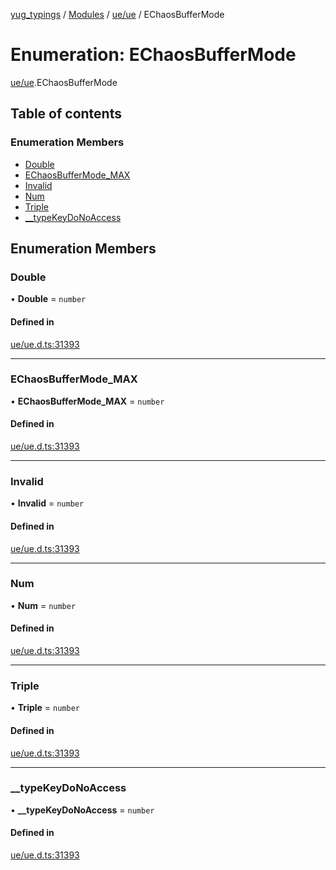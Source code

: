 [yug_typings](../README.md) / [Modules](../modules.md) / [ue/ue](../modules/ue_ue.md) / EChaosBufferMode

# Enumeration: EChaosBufferMode

[ue/ue](../modules/ue_ue.md).EChaosBufferMode

## Table of contents

### Enumeration Members

- [Double](ue_ue.EChaosBufferMode.md#double)
- [EChaosBufferMode\_MAX](ue_ue.EChaosBufferMode.md#echaosbuffermode_max)
- [Invalid](ue_ue.EChaosBufferMode.md#invalid)
- [Num](ue_ue.EChaosBufferMode.md#num)
- [Triple](ue_ue.EChaosBufferMode.md#triple)
- [\_\_typeKeyDoNoAccess](ue_ue.EChaosBufferMode.md#__typekeydonoaccess)

## Enumeration Members

### Double

• **Double** = `number`

#### Defined in

[ue/ue.d.ts:31393](https://github.com/YugMetaverse/yug_typings/blob/25cad34/ue/ue.d.ts#L31393)

___

### EChaosBufferMode\_MAX

• **EChaosBufferMode\_MAX** = `number`

#### Defined in

[ue/ue.d.ts:31393](https://github.com/YugMetaverse/yug_typings/blob/25cad34/ue/ue.d.ts#L31393)

___

### Invalid

• **Invalid** = `number`

#### Defined in

[ue/ue.d.ts:31393](https://github.com/YugMetaverse/yug_typings/blob/25cad34/ue/ue.d.ts#L31393)

___

### Num

• **Num** = `number`

#### Defined in

[ue/ue.d.ts:31393](https://github.com/YugMetaverse/yug_typings/blob/25cad34/ue/ue.d.ts#L31393)

___

### Triple

• **Triple** = `number`

#### Defined in

[ue/ue.d.ts:31393](https://github.com/YugMetaverse/yug_typings/blob/25cad34/ue/ue.d.ts#L31393)

___

### \_\_typeKeyDoNoAccess

• **\_\_typeKeyDoNoAccess** = `number`

#### Defined in

[ue/ue.d.ts:31393](https://github.com/YugMetaverse/yug_typings/blob/25cad34/ue/ue.d.ts#L31393)
